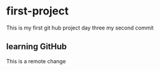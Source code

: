 # first-project
This is my first git hub project day three my second commit

## learning GitHub 
This is a remote change
